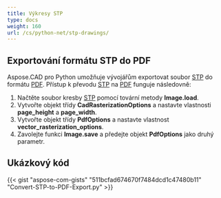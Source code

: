 ```yaml
---
title: Výkresy STP
type: docs
weight: 160
url: /cs/python-net/stp-drawings/
---
```


## **Exportování formátu STP do PDF**

Aspose.CAD pro Python umožňuje vývojářům exportovat soubor [STP](https://docs.fileformat.com/3d/stp/) do formátu [PDF](https://docs.fileformat.com/pdf/). Přístup k převodu [STP](https://docs.fileformat.com/3d/stp/) na [PDF](https://docs.fileformat.com/pdf/) funguje následovně:

1. Načtěte soubor kresby [STP](https://docs.fileformat.com/3d/stp/) pomocí tovární metody **Image.load**.
1. Vytvořte objekt třídy **CadRasterizationOptions** a nastavte vlastnosti **page_height** a **page_width**.
1. Vytvořte objekt třídy **PdfOptions** a nastavte vlastnost **vector_rasterization_options**.
1. Zavolejte funkci **Image.save** a předejte objekt **PdfOptions** jako druhý parametr.

## Ukázkový kód

{{< gist "aspose-com-gists" "511bcfad674670f7484dcd1c47480b11" "Convert-STP-to-PDF-Export.py" >}}
